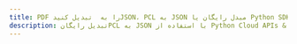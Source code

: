---title: PDF را به  تبدیل کنیدJSON، PCL به JSON مبدل رایگان یا Python SDKdescription: تبدیل رایگانPCL به JSON با استفاده از Python Cloud APIs & SDK همچنین اسناد PDF را در Cloud ایجاد، ویرایش و رندر کنید.---